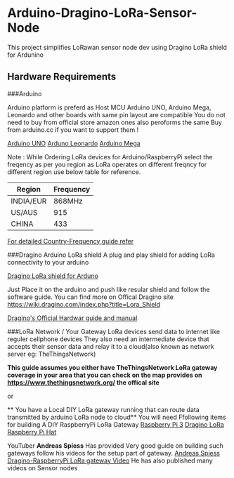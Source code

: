 # Arduino-Dragino-LoRa-Sensor-Node

This project simplifies LoRawan sensor node dev using Dragino LoRa shield for Ardunino

## Hardware Requirements 

###Arduino

Arduino platform is preferd as Host MCU
Arduino UNO, Arduino Mega, Leonardo and other boards with same pin layout are compatible
You do not need to buy from official store amazon ones also peroforms the same
Buy from arduino.cc if you want to support them !

[Arduino UNO](https://store.arduino.cc/usa/arduino-uno-rev3)
[Arduno Leonardo](https://www.arduino.cc/en/Main/Arduino_BoardLeonardo)
[Arduino Mega](https://store.arduino.cc/usa/mega-2560-r3)


Note : While Ordering LoRa devices for Arduino/RaspberryPi select the freqency as per you region as
LoRa operates on different freqncy for different region use below table for reference.

|   Region   |    Frequency  |
| ---------- | ------------- |
| INDIA/EUR  |    868MHz     |
|   US/AUS   |     915       |
|   CHINA    |     433       |

[For detailed Country-Frequency guide refer](https://www.thethingsnetwork.org/docs/lorawan/frequencies-by-country.html)

###Dragino Arduino LoRa shield 
A plug and play shield for adding LoRa connectivity to your arduino

[Dragino LoRa shield for Arduno](https://www.amazon.com/Dragino-Compatible-Arduino-Leonardo-Consumption/dp/B07HD1MH3J/ref=sr_1_2?keywords=dragino+Arduino+LoRa+shield&qid=1579113922&sr=8-2)

Just Place it on the arduino and push like resular shield and follow the software guide. You can find
more on Offical Dragino site
https://wiki.dragino.com/index.php?title=Lora_Shield

[Dragino's Official Hardwar guide and manual](https://wiki.dragino.com/index.php?title=Lora_Shield)

###LoRa Network / Your Gateway
LoRa devices send data to internet like reguler cellphone devices
They also need an intermediate device that accepts their sensor data and relay it to a cloud(also known as network server eg: TheThingsNetwork) 

**This guide assumes you either have TheThingsNetwork LoRa gateway coverage in your area that you can 
check on the map provides on https://www.thethingsnetwork.org/ the offical site**

or 

** You have a Local DIY LoRa gateway running that can route data transmitted by arduino LoRa node to cloud**
You will need Ffollowing items for building A DIY RaspberryPi LoRa Gateway
[Raspberry Pi 3](https://www.amazon.com/Raspberry-Pi-RASPBERRYPI3-MODB-1GB-Model-Motherboard/dp/B01N13X8V1/ref=sxbs_sxwds-stvp?cv_ct_cx=prime+raspberry+pi&keywords=prime+raspberry+pi&pd_rd_i=B01N13X8V1&pd_rd_r=6e87624d-3249-44b0-930a-193955cbce0b&pd_rd_w=Q31Fs&pd_rd_wg=Y8Rzi&pf_rd_p=a6d018ad-f20b-46c9-8920-433972c7d9b7&pf_rd_r=YGWB89HDQDD4655XVVWQ&psc=1&qid=1579114780&s=specialty-aps)
[Dragino LoRa Raspberry Pi Hat](https://www.amazon.com/Dragino-Raspberry-Temperature-Support-Command/dp/B07HCZMHKZ/ref=sr_1_1_sspa?keywords=raspberry+pi+LoRa+hat&qid=1579114833&s=electronics&sr=1-1-spons&psc=1&spLa=ZW5jcnlwdGVkUXVhbGlmaWVyPUE5OUtFNkdYT1NLTVEmZW5jcnlwdGVkSWQ9QTA0NzU1OTkxQUM3OVNDUlVKUU1IJmVuY3J5cHRlZEFkSWQ9QTAzMTYzODkxMEVEUEwzOFgxUlBEJndpZGdldE5hbWU9c3BfYXRmJmFjdGlvbj1jbGlja1JlZGlyZWN0JmRvTm90TG9nQ2xpY2s9dHJ1ZQ==)

YouTuber **Andreas Spiess** Has provided Very good guide on building such gateways follow his videos for the setup part of gateway.
[Andreas Spiess Dragino-RaspberryPi LoRa gateway Video](https://www.youtube.com/watch?v=Ya-QlEaonLU&list=PL3XBzmAj53Rkkogh-lti58h_GkhzU1n7U&index=6)
He has also published many videos on Sensor nodes

